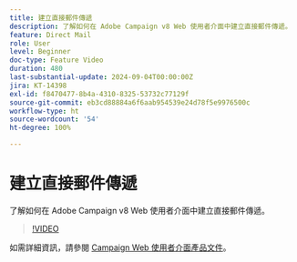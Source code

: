 ```yaml
---
title: 建立直接郵件傳遞
description: 了解如何在 Adobe Campaign v8 Web 使用者介面中建立直接郵件傳遞。
feature: Direct Mail
role: User
level: Beginner
doc-type: Feature Video
duration: 480
last-substantial-update: 2024-09-04T00:00:00Z
jira: KT-14398
exl-id: f8470477-8b4a-4310-8325-53732c77129f
source-git-commit: eb3cd88884a6f6aab954539e24d78f5e9976500c
workflow-type: ht
source-wordcount: '54'
ht-degree: 100%

---
```


# 建立直接郵件傳遞

了解如何在 Adobe Campaign v8 Web 使用者介面中建立直接郵件傳遞。

>[!VIDEO](https://video.tv.adobe.com/v/3433316/?learn=on)

如需詳細資訊，請參閱 [Campaign Web 使用者介面產品文件](https://experienceleague.adobe.com/zh-hant/docs/campaign-web/v8/msg/direct-mail/gs-direct-mail)。
